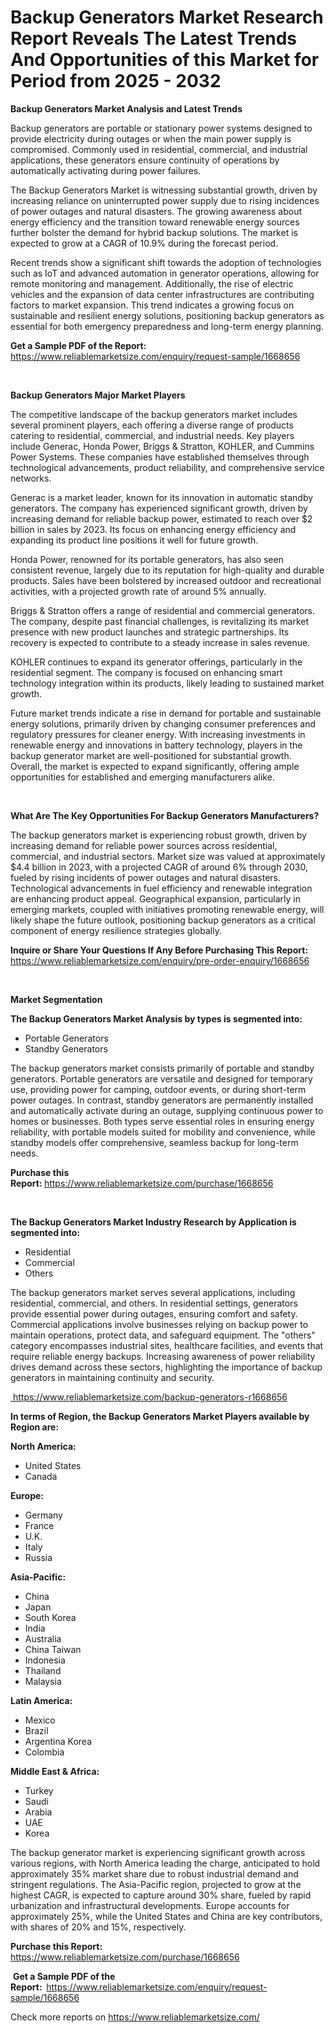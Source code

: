 <p><h1>Backup Generators Market Research Report Reveals The Latest Trends And Opportunities of this Market for Period from 2025 - 2032</h1></p><p><strong>Backup Generators Market Analysis and Latest Trends</strong></p>
<p><p>Backup generators are portable or stationary power systems designed to provide electricity during outages or when the main power supply is compromised. Commonly used in residential, commercial, and industrial applications, these generators ensure continuity of operations by automatically activating during power failures.</p><p>The Backup Generators Market is witnessing substantial growth, driven by increasing reliance on uninterrupted power supply due to rising incidences of power outages and natural disasters. The growing awareness about energy efficiency and the transition toward renewable energy sources further bolster the demand for hybrid backup solutions. The market is expected to grow at a CAGR of 10.9% during the forecast period. </p><p>Recent trends show a significant shift towards the adoption of technologies such as IoT and advanced automation in generator operations, allowing for remote monitoring and management. Additionally, the rise of electric vehicles and the expansion of data center infrastructures are contributing factors to market expansion. This trend indicates a growing focus on sustainable and resilient energy solutions, positioning backup generators as essential for both emergency preparedness and long-term energy planning.</p></p>
<p><strong>Get a Sample PDF of the Report:&nbsp;</strong> <a href="https://www.reliablemarketsize.com/enquiry/request-sample/1668656?utm_campaign=2744&utm_medium=2&utm_source=Github&utm_content=ia&utm_term=09042025&utm_id=backup-generators">https://www.reliablemarketsize.com/enquiry/request-sample/1668656</a></p>
<p>&nbsp;</p>
<p><strong>Backup Generators Major Market Players</strong></p>
<p><p>The competitive landscape of the backup generators market includes several prominent players, each offering a diverse range of products catering to residential, commercial, and industrial needs. Key players include Generac, Honda Power, Briggs & Stratton, KOHLER, and Cummins Power Systems. These companies have established themselves through technological advancements, product reliability, and comprehensive service networks.</p><p>Generac is a market leader, known for its innovation in automatic standby generators. The company has experienced significant growth, driven by increasing demand for reliable backup power, estimated to reach over $2 billion in sales by 2023. Its focus on enhancing energy efficiency and expanding its product line positions it well for future growth.</p><p>Honda Power, renowned for its portable generators, has also seen consistent revenue, largely due to its reputation for high-quality and durable products. Sales have been bolstered by increased outdoor and recreational activities, with a projected growth rate of around 5% annually.</p><p>Briggs & Stratton offers a range of residential and commercial generators. The company, despite past financial challenges, is revitalizing its market presence with new product launches and strategic partnerships. Its recovery is expected to contribute to a steady increase in sales revenue.</p><p>KOHLER continues to expand its generator offerings, particularly in the residential segment. The company is focused on enhancing smart technology integration within its products, likely leading to sustained market growth.</p><p>Future market trends indicate a rise in demand for portable and sustainable energy solutions, primarily driven by changing consumer preferences and regulatory pressures for cleaner energy. With increasing investments in renewable energy and innovations in battery technology, players in the backup generator market are well-positioned for substantial growth. Overall, the market is expected to expand significantly, offering ample opportunities for established and emerging manufacturers alike.</p></p>
<p>&nbsp;</p>
<p><strong>What Are The Key Opportunities For Backup Generators Manufacturers?</strong></p>
<p><p>The backup generators market is experiencing robust growth, driven by increasing demand for reliable power sources across residential, commercial, and industrial sectors. Market size was valued at approximately $4.4 billion in 2023, with a projected CAGR of around 6% through 2030, fueled by rising incidents of power outages and natural disasters. Technological advancements in fuel efficiency and renewable integration are enhancing product appeal. Geographical expansion, particularly in emerging markets, coupled with initiatives promoting renewable energy, will likely shape the future outlook, positioning backup generators as a critical component of energy resilience strategies globally.</p></p>
<p><strong>Inquire or Share Your Questions If Any Before Purchasing This Report:</strong> <a href="https://www.reliablemarketsize.com/enquiry/pre-order-enquiry/1668656?utm_campaign=2744&utm_medium=2&utm_source=Github&utm_content=ia&utm_term=09042025&utm_id=backup-generators">https://www.reliablemarketsize.com/enquiry/pre-order-enquiry/1668656</a></p>
<p>&nbsp;</p>
<p><strong>Market Segmentation</strong></p>
<p><strong>The Backup Generators Market Analysis by types is segmented into:</strong></p>
<p><ul><li>Portable Generators</li><li>Standby Generators</li></ul></p>
<p><p>The backup generators market consists primarily of portable and standby generators. Portable generators are versatile and designed for temporary use, providing power for camping, outdoor events, or during short-term power outages. In contrast, standby generators are permanently installed and automatically activate during an outage, supplying continuous power to homes or businesses. Both types serve essential roles in ensuring energy reliability, with portable models suited for mobility and convenience, while standby models offer comprehensive, seamless backup for long-term needs.</p></p>
<p><strong>Purchase this Report:&nbsp;</strong><a href="https://www.reliablemarketsize.com/purchase/1668656?utm_campaign=2744&utm_medium=2&utm_source=Github&utm_content=ia&utm_term=09042025&utm_id=backup-generators">https://www.reliablemarketsize.com/purchase/1668656</a></p>
<p>&nbsp;</p>
<p><strong>The Backup Generators Market Industry Research by Application is segmented into:</strong></p>
<p><ul><li>Residential</li><li>Commercial</li><li>Others</li></ul></p>
<p><p>The backup generators market serves several applications, including residential, commercial, and others. In residential settings, generators provide essential power during outages, ensuring comfort and safety. Commercial applications involve businesses relying on backup power to maintain operations, protect data, and safeguard equipment. The "others" category encompasses industrial sites, healthcare facilities, and events that require reliable energy backups. Increasing awareness of power reliability drives demand across these sectors, highlighting the importance of backup generators in maintaining continuity and security.</p></p>
<p><a href="https://www.reliablemarketsize.com/backup-generators-r1668656?utm_campaign=2744&utm_medium=2&utm_source=Github&utm_content=ia&utm_term=09042025&utm_id=backup-generators">&nbsp;https://www.reliablemarketsize.com/backup-generators-r1668656</a></p>
<p><strong>In terms of Region, the Backup Generators Market Players available by Region are:</strong></p>
<p>
    <p> <strong> North America: </strong>
        <ul>
            <li>United States</li>
            <li>Canada</li>
        </ul>
        </p> 
    <p> <strong> Europe: </strong>
        <ul>
            <li>Germany</li>
            <li>France</li>
            <li>U.K.</li>
            <li>Italy</li>
            <li>Russia</li>
        </ul>
        </p> 
    <p> <strong> Asia-Pacific: </strong>
        <ul>
            <li>China</li>
            <li>Japan</li>
            <li>South Korea</li>
            <li>India</li>
            <li>Australia</li>
            <li>China Taiwan</li>
            <li>Indonesia</li>
            <li>Thailand</li>
            <li>Malaysia</li>
        </ul>
        </p> 
    <p> <strong> Latin America: </strong>
        <ul>
            <li>Mexico</li>
            <li>Brazil</li>
            <li>Argentina Korea</li>
            <li>Colombia</li>
        </ul>
        </p> 
    <p> <strong> Middle East & Africa: </strong>
        <ul>
            <li>Turkey</li>
            <li>Saudi</li>
            <li>Arabia</li>
            <li>UAE</li>
            <li>Korea</li>
        </ul>
    </p>
    </p>
<p><p>The backup generator market is experiencing significant growth across various regions, with North America leading the charge, anticipated to hold approximately 35% market share due to robust industrial demand and stringent regulations. The Asia-Pacific region, projected to grow at the highest CAGR, is expected to capture around 30% share, fueled by rapid urbanization and infrastructural developments. Europe accounts for approximately 25%, while the United States and China are key contributors, with shares of 20% and 15%, respectively.</p></p>
<p><strong>Purchase this Report: </strong><a href="https://www.reliablemarketsize.com/purchase/1668656?utm_campaign=2744&utm_medium=2&utm_source=Github&utm_content=ia&utm_term=09042025&utm_id=backup-generators">https://www.reliablemarketsize.com/purchase/1668656</a></p>
<p>&nbsp;<strong>Get a Sample PDF of the Report:&nbsp;&nbsp;</strong><a href="https://www.reliablemarketsize.com/enquiry/request-sample/1668656?utm_campaign=2744&utm_medium=2&utm_source=Github&utm_content=ia&utm_term=09042025&utm_id=backup-generators">https://www.reliablemarketsize.com/enquiry/request-sample/1668656</a></p>
<p><strong></strong></p>
<p>Check more reports on <a href="https://www.reliablemarketsize.com/?utm_campaign=2744&utm_medium=2&utm_source=Github&utm_content=ia&utm_term=09042025&utm_id=backup-generators">https://www.reliablemarketsize.com/</a></p>